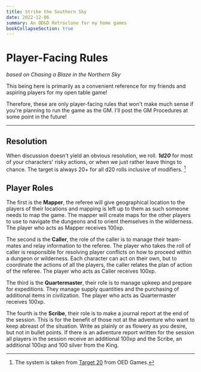 ```yaml
---
title: Strike the Southern Sky
date: 2022-12-06
summary: An OD&D Retroclone for my home games
bookCollapseSection: true
---
```


# Player-Facing Rules

*based on Chasing a Blaze in the Northern Sky*

This being here is primarily as a convenient reference for my friends and aspiring players for my open table game!

Therefore, these are only player-facing rules that won't make much sense if you're planning to run the game as the GM. I'll post the GM Procedures at some point in the future!

---

## Resolution

When discussion doesn't yield an obvious resolution, we roll. ***1d20*** for most of your characters' risky actions, or when we just rather leave things to chance. The target is always 20+ for all d20 rolls inclusive of modifiers. [^1]

## Player Roles

The first is the **Mapper**, the referee will give geographical location to the players of their locations and mapping is left up to them as such someone needs to map the game. The mapper will create maps for the other players to use to navigate the dungeons and to orient themselves in the wilderness. The player who acts as Mapper receives 100xp.

The second is the **Caller**, the role of the caller is to manage their team-mates and relay information to the referee. The player who takes the roll of caller is responsible for resolving player conflicts on how to proceed within a dungeon or wilderness. Each character can act on their own, but to coordinate the actions of all the players, the caller relates the plan of action of the referee. The player who acts as Caller receives 100xp.

The third is the **Quartermaster**, their role is to manage upkeep and prepare for expeditions. They manage supply quantities and the purchasing of additional items in civilization. The player who acts as Quartermaster receives 100xp.

The fourth is the **Scribe**, their role is to make a journal report at the end of the session. This is for the benefit of those not at the adventure who want to keep abreast of the situation. Write as plainly or as flowery as you desire, but not in bullet points. If there is an adventure report written for the session all players in the session receive an additional 100xp and the Scribe, an additional 100xp and 100 silver from the King.

[^1]: The system is taken from [Target 20](http://www.oedgames.com/target20/) from OED Games.
